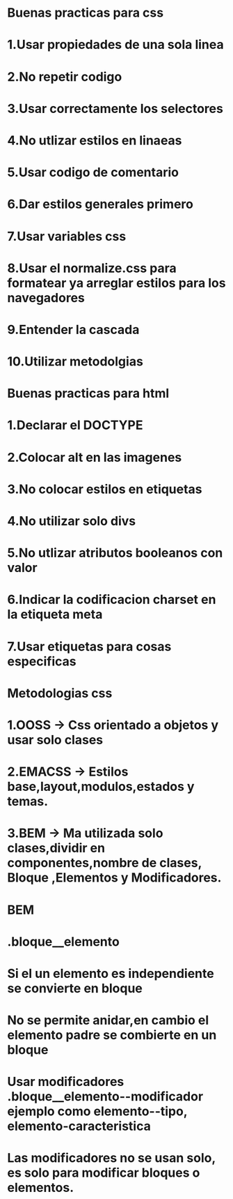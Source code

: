 # Buenas practicas para css

# 1.Usar propiedades de una sola linea
# 2.No repetir codigo
# 3.Usar correctamente los selectores
# 4.No utlizar estilos en linaeas
# 5.Usar codigo de comentario
# 6.Dar estilos generales primero
# 7.Usar variables css
# 8.Usar el normalize.css para formatear ya arreglar estilos  para los navegadores
# 9.Entender la cascada
# 10.Utilizar metodolgias


# Buenas practicas para html

# 1.Declarar el DOCTYPE
# 2.Colocar alt en las imagenes
# 3.No colocar estilos en etiquetas
# 4.No utilizar solo divs
# 5.No utlizar atributos booleanos con valor 
# 6.Indicar la codificacion charset en la etiqueta meta
# 7.Usar etiquetas para cosas especificas


# Metodologias css


# 1.OOSS -> Css orientado a objetos y usar solo clases 
# 2.EMACSS -> Estilos base,layout,modulos,estados y temas.
# 3.BEM -> Ma utilizada solo clases,dividir en componentes,nombre de clases, Bloque ,Elementos y Modificadores.



# BEM

# .bloque__elemento
# Si el un elemento es independiente se convierte en bloque
# No se permite anidar,en cambio el elemento padre se combierte en un bloque
# Usar modificadores .bloque__elemento--modificador ejemplo como elemento--tipo, elemento-caracteristica
# Las modificadores no se usan solo, es solo para modificar bloques o elementos.






